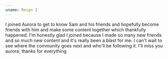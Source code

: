 ```yaml
---
uname: Reign I
---
```


I joined Aurora to get to know Sam and his friends and hopefully become friends with him and make some content together which thankfully happened. I'm honestly glad I joined because I made so many new friends and so much new content and it's really been a blast for me. I can't wait to see where the community goes next and who'll be following it. I'll miss you aurora, thanks for everything <i class="twa twa-heart"></i>